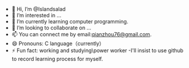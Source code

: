 - 👋 Hi, I’m @Islandsalad
- 👀 I’m interested in ...
- 🌱 I’m currently learning computer programming.
- 💞️ I’m looking to collaborate on ...
- 📫 You can connect me by email:qianzhou76@gmail.com.
- 😄 Pronouns: C language（currently）
- ⚡ Fun fact: working and studying\power worker
-I'll insist to use github to record learning process for myself.
<!---
Islandsalad/Islandsalad is a ✨ special ✨ repository because its `README.md` (this file) appears on your GitHub profile.
You can click the Preview link to take a look at your changes.
--->
